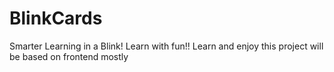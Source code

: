 # BlinkCards
Smarter Learning in a Blink!
Learn with fun!!
Learn and enjoy
this project will be based on frontend mostly
